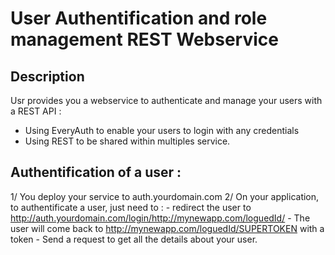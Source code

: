 # User Authentification and role management REST Webservice

## Description

Usr provides you a webservice to authenticate and manage your users with a REST API :

- Using EveryAuth to enable your users to login with any credentials
- Using REST to be shared within multiples service.

## Authentification of a user :

1/ You deploy your service to auth.yourdomain.com
2/ On your application, to authentificate a user, just need to :
    - redirect the user to http://auth.yourdomain.com/login/http://mynewapp.com/loguedId/
    - The user will come back to http://mynewapp.com/loguedId/SUPERTOKEN with a token
    - Send a request to get all the details about your user.

